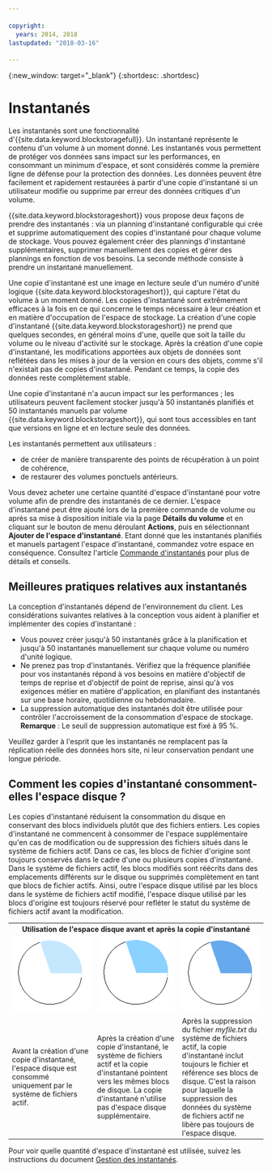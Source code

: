 ```yaml
---

copyright:
  years: 2014, 2018
lastupdated: "2018-03-16"

---
```

{:new_window: target="_blank"}
{:shortdesc: .shortdesc}

# Instantanés

Les instantanés sont une fonctionnalité d'{{site.data.keyword.blockstoragefull}}. Un instantané représente le contenu d'un volume à un moment donné. Les instantanés vous permettent de protéger vos données sans impact sur les performances, en consommant un minimum d'espace, et sont considérés comme la première ligne de défense pour la protection des données. Les données peuvent être facilement et rapidement restaurées à partir d'une copie d'instantané si un utilisateur modifie ou supprime par erreur des données critiques d'un volume.

{{site.data.keyword.blockstorageshort}} vous propose deux façons de prendre des instantanés : via un planning d'instantané configurable qui crée et supprime automatiquement des copies d'instantané pour chaque volume de stockage. Vous pouvez également créer des plannings d'instantané supplémentaires, supprimer manuellement des copies et gérer des plannings en fonction de vos besoins. La seconde méthode consiste à prendre un instantané manuellement.

Une copie d'instantané est une image en lecture seule d'un numéro d'unité logique {{site.data.keyword.blockstorageshort}}, qui capture l'état du volume à un moment donné. Les copies d'instantané sont extrêmement efficaces à la fois en ce qui concerne le temps nécessaire à leur création et en matière d'occupation de l'espace de stockage. La création d'une copie d'instantané {{site.data.keyword.blockstorageshort}} ne prend que quelques secondes, en général moins d'une, quelle que soit la taille du volume ou le niveau d'activité sur le stockage. Après la création d'une copie d'instantané, les modifications apportées aux objets de données sont reflétées dans les mises à jour de la version en cours des objets, comme s'il n'existait pas de copies d'instantané. Pendant ce temps, la copie des données reste complètement stable. 

Une copie d'instantané n'a aucun impact sur les performances ; les utilisateurs peuvent facilement stocker jusqu'à 50 instantanés planifiés et 50 instantanés manuels par volume {{site.data.keyword.blockstorageshort}}, qui sont tous accessibles en tant que versions en ligne et en lecture seule des données.


Les instantanés permettent aux utilisateurs :

- de créer de manière transparente des points de récupération à un point de cohérence,
- de restaurer des volumes ponctuels antérieurs.

Vous devez acheter une certaine quantité d'espace d'instantané pour votre volume afin de prendre des instantanés de ce dernier. L'espace d'instantané peut être ajouté lors de la première commande de volume ou après sa mise à disposition initiale via la page **Détails du volume** et en cliquant sur le bouton de menu déroulant **Actions**, puis en sélectionnant **Ajouter de l'espace d'instantané**. Etant donné que les instantanés planifiés et manuels partagent l'espace d'instantané, commandez votre espace en conséquence. Consultez l'article [Commande d'instantanés](ordering-snapshots.html) pour plus de détails et conseils.

## Meilleures pratiques relatives aux instantanés

La conception d'instantanés dépend de l'environnement du client. Les considérations suivantes relatives à la conception vous aident à planifier et implémenter des copies d'instantané : 
- 	Vous pouvez créer jusqu'à 50 instantanés grâce à la planification et jusqu'à 50 instantanés manuellement sur chaque volume ou numéro d'unité logique. 
- 	Ne prenez pas trop d'instantanés. Vérifiez que la fréquence planifiée pour vos instantanés répond à vos besoins en matière d'objectif de temps de reprise et d'objectif de point de reprise, ainsi qu'à vos exigences métier en matière d'application, en planifiant des instantanés sur une base horaire, quotidienne ou hebdomadaire. 
- 	La suppression automatique des instantanés doit être utilisée pour contrôler l'accroissement de la consommation d'espace de stockage. <br/>
    **Remarque** : Le seuil de suppression automatique est fixé à 95 %.
    
Veuillez garder à l'esprit que les instantanés ne remplacent pas la réplication réelle des données hors site, ni leur conservation pendant une longue période.
    
## Comment les copies d'instantané consomment-elles l'espace disque ?

Les copies d'instantané réduisent la consommation du disque en conservant des blocs individuels plutôt que des fichiers entiers. Les copies d'instantané ne commencent à consommer de l'espace supplémentaire qu'en cas de modification ou de suppression des fichiers situés dans le système de fichiers actif. Dans ce cas, les blocs de fichier d'origine sont toujours conservés dans le cadre d'une ou plusieurs copies d'instantané.
Dans le système de fichiers actif, les blocs modifiés sont réécrits dans des emplacements différents sur le disque ou supprimés complètement en tant que blocs de fichier actifs. Ainsi, outre l'espace disque utilisé par les blocs dans le système de fichiers actif modifié, l'espace disque utilisé par les blocs d'origine est toujours réservé pour refléter le statut du système de fichiers actif avant la modification.

<table>
    <colgroup>
      <col style="width: 33.3%;"/>
      <col style="width: 33.3%;"/>
      <col style="width: 33.3%;"/>
    </colgroup>
    <tbody>
      <tr>
        <th colspan="3" style="border: 0.0px;text-align: center;">Utilisation de l'espace disque avant et après la copie d'instantané</th>
     </tr><tr>
        <td style="border: 0.0px;text-align: center;"><img src="/images/bfcircle1.png" alt="Avant la copie d'instantané"></td>
        <td style="border: 0.0px;text-align: center;"><img src="/images/bfcircle3.png" alt="Après la copie d'instantané"></td>
        <td style="border: 0.0px;text-align: center;"><img src="/images/bfcircle2.png" alt="Modifications après la copie d'instantané"></td>
     </tr><tr>
        <td style="border: 0.0px;">Avant la création d'une copie d'instantané, l'espace disque est consommé uniquement par le système de fichiers actif.</td>
        <td style="border: 0.0px;">Après la création d'une copie d'instantané, le système de fichiers actif et la copie d'instantané pointent vers les mêmes blocs de disque. La copie d'instantané n'utilise pas d'espace disque supplémentaire.</td>
        <td style="border: 0.0px;">Après la suppression du fichier <i>myfile.txt</i> du système de fichiers actif, la copie d'instantané inclut toujours le fichier et référence ses blocs de disque. C'est la raison pour laquelle la suppression des données du système de fichiers actif ne libère pas toujours de l'espace disque.</td>
      </tr>
    </tbody>
</table>

Pour voir quelle quantité d'espace d'instantané est utilisée, suivez les instructions du document [Gestion des instantanés](working-with-snapshots.html).






